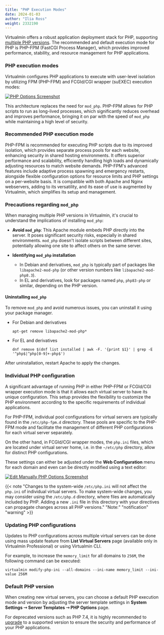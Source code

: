 ```yaml
---
title: "PHP Execution Modes"
date: 2024-01-03
author: "Ilia Ross"
weight: 2332190
---
```


Virtualmin offers a robust application deployment stack for PHP, supporting [multiple PHP versions](/docs/web/configuring-multiple-php-versions/). The recommended and default execution mode for PHP is PHP-FPM (FastCGI Process Manager), which provides improved performance, stability, and resource management for PHP applications.

### PHP execution modes
Virtualmin configures PHP applications to execute with user-level isolation by utilizing FPM (PHP-FPM) and FCGId/CGI wrapper (suEXEC) execution modes:

[![](/images/docs/screenshots/light/php-options.png "PHP Options Screenshot")](/images/docs/screenshots/light/php-options.png)

This architecture replaces the need for `mod_php`. PHP-FPM allows for PHP scripts to run as long-lived processes, which significantly reduces overhead and improves performance, bringing it on par with the speed of `mod_php` while maintaining a high level of security.

### Recommended PHP execution mode

PHP-FPM is recommended for executing PHP scripts due to its improved isolation, which provides separate process pools for each website, enhancing security in shared hosting environments. It offers superior performance and scalability, efficiently handling high loads and dynamically adjusting resources to match website demands. PHP-FPM's advanced features include adaptive process spawning and emergency restarts, alongside flexible configuration options for resource limits and PHP settings on a per-website basis. It is compatible with both Apache and Nginx webservers, adding to its versatility, and its ease of use is augmented by Virtualmin, which simplifies its setup and management.

### Precautions regarding `mod_php`

When managing multiple PHP versions in Virtualmin, it's crucial to understand the implications of installing `mod_php`:

- **Avoid `mod_php`**: This Apache module embeds PHP directly into the server. It poses significant security risks, especially in shared environments. `mod_php` doesn't isolate scripts between different sites, potentially allowing one site to affect others on the same server.
  
- **Identifying `mod_php` installation**
  - In Debian and derivatives, `mod_php` is typically part of packages like `libapache2-mod-php` (or other version numbers like `libapache2-mod-php8.3`).
  - In EL and derivatives, look for packages named `php`, `php83-php` or similar, depending on the PHP version.

#### Uninstalling `mod_php`
To remove `mod_php` and avoid numerous issues, you can uninstall it using your package manager.
  - For Debian and derivatives
    ```text
    apt-get remove libapache2-mod-php*
    ```
  - For EL and derivatives
    ```text
    dnf remove $(dnf list installed | awk -F. '{print $1}' | grep -E '^php$|^php[0-9]+-php$')
    ```
After uninstallation, restart Apache to apply the changes.

### Individual PHP configuration

A significant advantage of running PHP in either PHP-FPM or FCGId/CGI wrapper execution mode is that it allows each virtual server to have its unique configuration. This setup provides the flexibility to customize the PHP environment according to the specific requirements of individual applications.

For PHP-FPM, individual pool configurations for virtual servers are typically found in the `/etc/php-fpm.d` directory. These pools are specific to the PHP-FPM mode and facilitate the management of different PHP configurations for each virtual server separately.

On the other hand, in FCGId/CGI wrapper modes, the `php.ini` files, which are located under virtual server home, i.e. in the `~/etc/php` directory, allow for distinct PHP configurations.

These settings can either be adjusted under the **Web Configuration** menu for each domain and even can be directly modified using a text editor:

[![](/images/docs/screenshots/light/php-options-edit-manually.png "Edit Manually PHP Options Screenshot")](/images/docs/screenshots/light/php-options-edit-manually.png)

{{< note "Changes to the system-wide `/etc/php.ini` will not affect the `php.ini` of individual virtual servers. To make system-wide changes, you may consider using the `/etc/php.d` directory, where files are automatically included by PHP. Adding a new `.ini` file in this directory with your directives can propagate changes across all PHP versions." "Note:" "notification" "warning" >}}

### Updating PHP configurations

Updates to PHP configurations across multiple virtual servers can be done using mass update feature from **List Virtual Servers** page (available only in Virtualmin Professional) or using Virtualmin CLI.

For example, to increase the `memory_limit` for all domains to `256M`, the following command can be executed:

```shell
virtualmin modify-php-ini --all-domains --ini-name memory_limit --ini-value 256M  
```

### Default PHP version

When creating new virtual servers, you can choose a default PHP execution mode and version by adjusting the server template settings in **System Settings ⇾ Server Templates ⇾ PHP Options** page.

For deprecated versions such as PHP 7.4, it is highly recommended to [upgrade](/docs/web/configuring-multiple-php-versions/) to a supported version to ensure the security and performance of your PHP applications.
